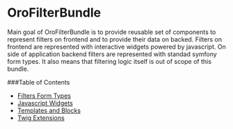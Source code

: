 OroFilterBundle
===============

Main goal of OroFilterBundle is to provide reusable set of components to represent filters on frontend
and to provide their data on backed. Filters on frontend are represented with interactive widgets
powered by javascript. On side of application backend filters are represented with standad symfony form types.
It also means that filtering logic itself is out of scope of this bundle.

###Table of Contents

- [Filters Form Types](./Resources/doc/reference/filter_form_types.md)
- [Javascript Widgets](./Resources/doc/reference/javascript_widgets.md)
- [Templates and Blocks](./Resources/doc/reference/templates_and_blocks.md)
- [Twig Extensions](./Resources/doc/reference/twig_extensions.md)
